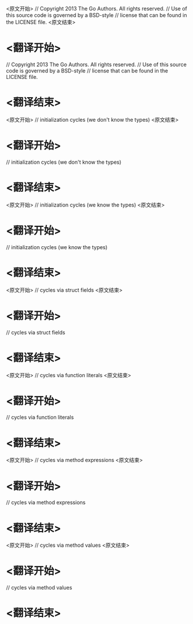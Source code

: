 
<原文开始>
// Copyright 2013 The Go Authors. All rights reserved.
// Use of this source code is governed by a BSD-style
// license that can be found in the LICENSE file.
<原文结束>

# <翻译开始>
// Copyright 2013 The Go Authors. All rights reserved.
// Use of this source code is governed by a BSD-style
// license that can be found in the LICENSE file.
# <翻译结束>


<原文开始>
// initialization cycles (we don't know the types)
<原文结束>

# <翻译开始>
// initialization cycles (we don't know the types)
# <翻译结束>


<原文开始>
// initialization cycles (we know the types)
<原文结束>

# <翻译开始>
// initialization cycles (we know the types)
# <翻译结束>


<原文开始>
// cycles via struct fields
<原文结束>

# <翻译开始>
// cycles via struct fields
# <翻译结束>


<原文开始>
// cycles via function literals
<原文结束>

# <翻译开始>
// cycles via function literals
# <翻译结束>


<原文开始>
// cycles via method expressions
<原文结束>

# <翻译开始>
// cycles via method expressions
# <翻译结束>


<原文开始>
// cycles via method values
<原文结束>

# <翻译开始>
// cycles via method values
# <翻译结束>

